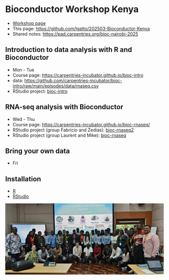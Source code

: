 # Bioconductor Workshop Kenya

- [Workshop page](https://training.bioconductor.org/workshops/2025-03-Nairobi/index.html)
- This page: https://github.com/lgatto/202503-Bioconductor-Kenya
- Shared notes: https://pad.carpentries.org/bioc-nairobi-2025

## Introduction to data analysis with R and Bioconductor

- Mon - Tue
- Course page: https://carpentries-incubator.github.io/bioc-intro
- data: https://github.com/carpentries-incubator/bioc-intro/raw/main/episodes/data/rnaseq.csv
- RStudio project: [bioc-intro](https://github.com/lgatto/202503-Bioconductor-Kenya/tree/main/bioc-intro)

## RNA-seq analysis with Bioconductor

- Wed - Thu
- Course page: https://carpentries-incubator.github.io/bioc-rnaseq/
- RStudio project (group Fabricio and Zedias): [bioc-rnaseq2](https://github.com/lgatto/202503-Bioconductor-Kenya/tree/main/bioc-rnaseq2)
- RStudio project (group Laurent and Mike): [bioc-rnaseq](https://github.com/lgatto/202503-Bioconductor-Kenya/tree/main/bioc-rnaseq)

## Bring your own data

- Fri

## Installation

- [R](https://carpentries-incubator.github.io/bioc-intro/)
- [RStudio](https://carpentries-incubator.github.io/bioc-intro/)

![Bioconductor Workshop Kenya group picture](./figs/group_photo.jpg)
